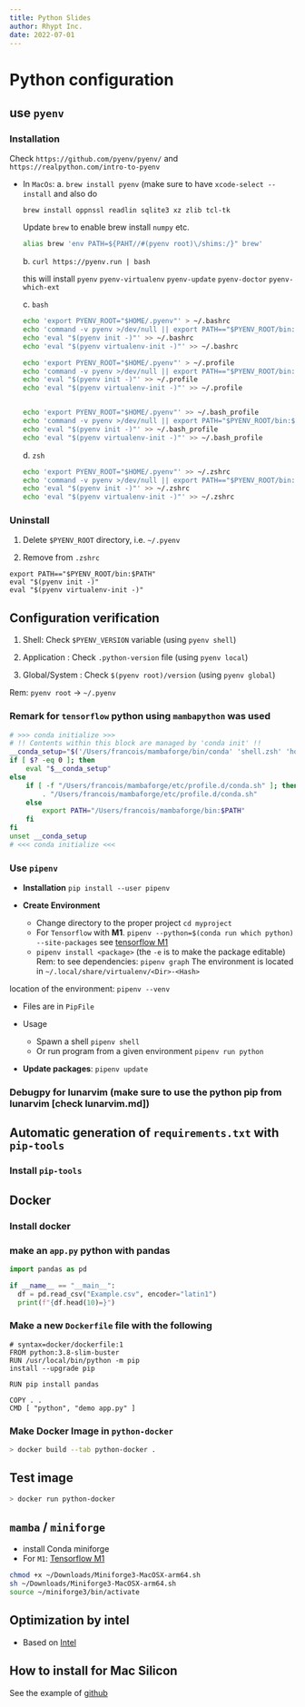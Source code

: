 ```yaml
---
title: Python Slides
author: Rhypt Inc.
date: 2022-07-01
---
```


# Python configuration

## use `pyenv`

### Installation

Check `https://github.com/pyenv/pyenv/` and `https://realpython.com/intro-to-pyenv`

- In `MacOs`:
  a. `brew install pyenv` (make sure to have `xcode-select --install` and also do

  `brew install oppnssl readlin sqlite3 xz zlib tcl-tk`

  Update `brew` to enable brew install `numpy` etc.

  ```zsh
  alias brew 'env PATH=${PAHT//#(pyenv root)\/shims:/}" brew'

  ```

  b. `curl https://pyenv.run | bash`

  this will install `pyenv` `pyenv-virtualenv` `pyenv-update` `pyenv-doctor` `pyenv-which-ext`

  c. `bash`

  ```bash
  echo 'export PYENV_ROOT="$HOME/.pyenv"' > ~/.bashrc
  echo 'command -v pyenv >/dev/null || export PATH=="$PYENV_ROOT/bin:$PATH"' >> ~/.bashrc
  echo 'eval "$(pyenv init -)"' >> ~/.bashrc
  echo 'eval "$(pyenv virtualenv-init -)"' >> ~/.bashrc
  ```

  ```bash
  echo 'export PYENV_ROOT="$HOME/.pyenv"' > ~/.profile
  echo 'command -v pyenv >/dev/null || export PATH=="$PYENV_ROOT/bin:$PATH"' >> ~/.profile
  echo 'eval "$(pyenv init -)"' >> ~/.profile
  echo 'eval "$(pyenv virtualenv-init -)"' >> ~/.profile
  ```

  ```bash

  echo 'export PYENV_ROOT="$HOME/.pyenv"' >> ~/.bash_profile
  echo 'command -v pyenv >/dev/null || export PATH="$PYENV_ROOT/bin:$PATH"' >> ~/.bash_profile
  echo 'eval "$(pyenv init -)"' >> ~/.bash_profile
  echo 'eval "$(pyenv virtualenv-init -)"' >> ~/.bash_profile
  ```

  d. `zsh`

  ```zsh
  echo 'export PYENV_ROOT="$HOME/.pyenv"' >> ~/.zshrc
  echo 'command -v pyenv >/dev/null || export PATH=="$PYENV_ROOT/bin:$PATH"' >> ~/.zshrc
  echo 'eval "$(pyenv init -)"' >> ~/.zshrc
  echo 'eval "$(pyenv virtualenv-init -)"' >> ~/.zshrc
  ```

### Uninstall

1. Delete `$PYENV_ROOT` directory, i.e. `~/.pyenv`

2. Remove from `.zshrc`

```zshr
export PATH=="$PYENV_ROOT/bin:$PATH"
eval "$(pyenv init -)"
eval "$(pyenv virtualenv-init -)"
```

## Configuration verification

1. Shell: Check `$PYENV_VERSION` variable (using `pyenv shell`)

2. Application : Check `.python-version` file (using `pyenv local`)

3. Global/System : Check `$(pyenv root)/version` (using `pyenv global`)

Rem: `pyenv root` -> `~/.pyenv`

### Remark for `tensorflow` python using `mambapython` was used

```zsh
# >>> conda initialize >>>
# !! Contents within this block are managed by 'conda init' !!
__conda_setup="$('/Users/francois/mambaforge/bin/conda' 'shell.zsh' 'hook' 2> /dev/null)"
if [ $? -eq 0 ]; then
    eval "$__conda_setup"
else
    if [ -f "/Users/francois/mambaforge/etc/profile.d/conda.sh" ]; then
        . "/Users/francois/mambaforge/etc/profile.d/conda.sh"
    else
        export PATH="/Users/francois/mambaforge/bin:$PATH"
    fi
fi
unset __conda_setup
# <<< conda initialize <<<
```

### Use `pipenv`

- **Installation** `pip install --user pipenv`
- **Create Environment**

  - Change directory to the proper project `cd myproject`
  - For `Tensorflow` with **M1**. `pipenv --python=$(conda run which python) --site-packages` see [tensorflow M1](https://developer.apple.com/metal/tensorflow-plugin/)
  - `pipenv install <package>` (the `-e` is to make the package editable)
    Rem: to see dependencies: `pipenv graph`
    The environment is located in `~/.local/share/virtualenv/<Dir>-<Hash>`

location of the environment: `pipenv --venv`

- Files are in `PipFile`
- Usage

  - Spawn a shell `pipenv shell`
  - Or run program from a given environment `pipenv run python`

- **Update packages**: `pipenv update`

### Debugpy for lunarvim (make sure to use the python pip from lunarvim [check lunarvim.md])

## Automatic generation of `requirements.txt` with `pip-tools`

### Install `pip-tools`

## Docker

### Install docker

### make an `app.py` python with pandas

```python
import pandas as pd

if __name__ == "__main__":
  df = pd.read_csv("Example.csv", encoder="latin1")
  print(f"{df.head(10)=}")
```

### Make a new `Dockerfile` file with the following

```docker
# syntax=docker/dockerfile:1
FROM python:3.8-slim-buster
RUN /usr/local/bin/python -m pip
install --upgrade pip

RUN pip install pandas

COPY . .
CMD [ "python", "demo app.py" ]
```

### Make Docker Image in `python-docker`

```zsh
> docker build --tab python-docker .
```

## Test image

```zsh
> docker run python-docker
```

## `mamba` / `miniforge`

- install Conda miniforge
- For `M1`: [Tensorflow M1](https://developer.apple.com/metal/tensorflow-plugin/)

```sh
chmod +x ~/Downloads/Miniforge3-MacOSX-arm64.sh
sh ~/Downloads/Miniforge3-MacOSX-arm64.sh
source ~/miniforge3/bin/activate
```

## Optimization by intel

- Based on [Intel](https://www.intel.com/content/www/us/en/developer/videos/ignite-your-ai-solutions-on-cpus-and-gpus.html?wapkw=ignite%20your%20ai%20solutions#gs.6a3mcj)

## How to install for Mac Silicon

See the example of [github](https://github.com/cansik/mediapipe-silicon)
